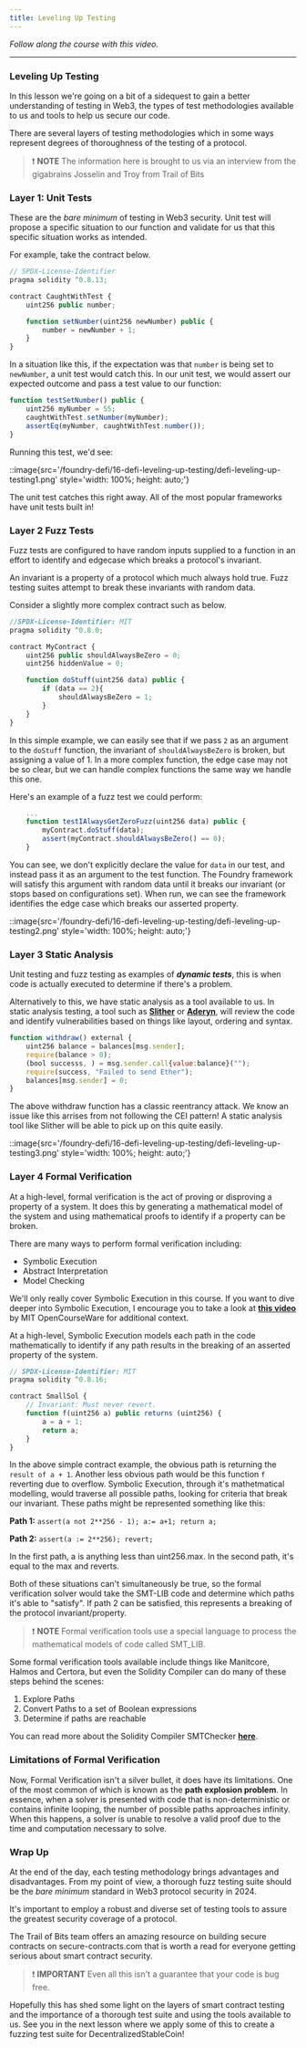 ```yaml
---
title: Leveling Up Testing
---
```


_Follow along the course with this video._

---

### Leveling Up Testing

In this lesson we're going on a bit of a sidequest to gain a better understanding of testing in Web3, the types of test methodologies available to us and tools to help us secure our code.

There are several layers of testing methodologies which in some ways represent degrees of thoroughness of the testing of a protocol.

> ❗ **NOTE**
> The information here is brought to us via an interview from the gigabrains Josselin and Troy from Trail of Bits

### Layer 1: Unit Tests

These are the _bare minimum_ of testing in Web3 security. Unit test will propose a specific situation to our function and validate for us that this specific situation works as intended.

For example, take the contract below.

```js
// SPDX-License-Identifier
pragma solidity ^0.8.13;

contract CaughtWithTest {
    uint256 public number;

    function setNumber(uint256 newNumber) public {
        number = newNumber + 1;
    }
}
```

In a situation like this, if the expectation was that `number` is being set to `newNumber`, a unit test would catch this. In our unit test, we would assert our expected outcome and pass a test value to our function:

```js
function testSetNumber() public {
    uint256 myNumber = 55;
    caughtWithTest.setNumber(myNumber);
    assertEq(myNumber, caughtWithTest.number());
}
```

Running this test, we'd see:

::image{src='/foundry-defi/16-defi-leveling-up-testing/defi-leveling-up-testing1.png' style='width: 100%; height: auto;'}

The unit test catches this right away. All of the most popular frameworks have unit tests built in!

### Layer 2 Fuzz Tests

Fuzz tests are configured to have random inputs supplied to a function in an effort to identify and edgecase which breaks a protocol's invariant.

An invariant is a property of a protocol which much always hold true. Fuzz testing suites attempt to break these invariants with random data.

Consider a slightly more complex contract such as below.

```js
//SPDX-License-Identifier: MIT
pragma solidity ^0.8.0;

contract MyContract {
    uint256 public shouldAlwaysBeZero = 0;
    uint256 hiddenValue = 0;

    function doStuff(uint256 data) public {
        if (data == 2){
            shouldAlwaysBeZero = 1;
        }
    }
}
```

In this simple example, we can easily see that if we pass `2` as an argument to the `doStuff` function, the invariant of `shouldAlwaysBeZero` is broken, but assigning a value of 1. In a more complex function, the edge case may not be so clear, but we can handle complex functions the same way we handle this one.

Here's an example of a fuzz test we could perform:

```js
    ...
    function testIAlwaysGetZeroFuzz(uint256 data) public {
        myContract.doStuff(data);
        assert(myContract.shouldAlwaysBeZero() == 0);
    }
```

You can see, we don't explicitly declare the value for `data` in our test, and instead pass it as an argument to the test function. The Foundry framework will satisfy this argument with random data until it breaks our invariant (or stops based on configurations set). When run, we can see the framework identifies the edge case which breaks our asserted property.

::image{src='/foundry-defi/16-defi-leveling-up-testing/defi-leveling-up-testing2.png' style='width: 100%; height: auto;'}

### Layer 3 Static Analysis

Unit testing and fuzz testing as examples of **_dynamic tests_**, this is when code is actually executed to determine if there's a problem.

Alternatively to this, we have static analysis as a tool available to us. In static analysis testing, a tool such as [**Slither**](https://github.com/crytic/slither) or [**Aderyn**](https://github.com/Cyfrin/aderyn), will review the code and identify vulnerabilities based on things like layout, ordering and syntax.

```js
function withdraw() external {
    uint256 balance = balances[msg.sender];
    require(balance > 0);
    (bool successs, ) = msg.sender.call{value:balance}("");
    require(success, "Failed to send Ether");
    balances[msg.sender] = 0;
}
```

The above withdraw function has a classic reentrancy attack. We know an issue like this arrises from not following the CEI pattern! A static analysis tool like Slither will be able to pick up on this quite easily.

::image{src='/foundry-defi/16-defi-leveling-up-testing/defi-leveling-up-testing3.png' style='width: 100%; height: auto;'}

### Layer 4 Formal Verification

At a high-level, formal verification is the act of proving or disproving a property of a system. It does this by generating a mathematical model of the system and using mathematical proofs to identify if a property can be broken.

There are many ways to perform formal verification including:

- Symbolic Execution
- Abstract Interpretation
- Model Checking

We'll only really cover Symbolic Execution in this course. If you want to dive deeper into Symbolic Execution, I encourage you to take a look at [**this video**](https://www.youtube.com/watch?v=yRVZPvHYHzw) by MIT OpenCourseWare for additional context.

At a high-level, Symbolic Execution models each path in the code mathematically to identify if any path results in the breaking of an asserted property of the system.

```js
// SPDX-License-Identifier: MIT
pragma solidity ^0.8.16;

contract SmallSol {
    // Invariant: Must never revert.
    function f(uint256 a) public returns (uint256) {
        a = a + 1;
        return a;
    }
}
```

In the above simple contract example, the obvious path is returning the `result of a + 1`. Another less obvious path would be this function `f` reverting due to overflow. Symbolic Execution, through it's mathetmatical modelling, would traverse all possible paths, looking for criteria that break our invariant. These paths might be represented something like this:

**Path 1:** `assert(a not 2**256 - 1); a:= a+1; return a;`

**Path 2:** `assert(a := 2**256); revert;`

In the first path, a is anything less than uint256.max. In the second path, it's equal to the max and reverts.

Both of these situations can't simultaneously be true, so the formal verification solver would take the SMT-LIB code and determine which paths it's able to "satisfy". If path 2 can be satisfied, this represents a breaking of the protocol invariant/property.

> ❗ **NOTE**
> Formal verification tools use a special language to process the mathematical models of code called SMT_LIB.

Some formal verification tools available include things like Manitcore, Halmos and Certora, but even the Solidity Compiler can do many of these steps behind the scenes:

1. Explore Paths
2. Convert Paths to a set of Boolean expressions
3. Determine if paths are reachable

You can read more about the Solidity Compiler SMTChecker [**here**](https://docs.soliditylang.org/en/v0.8.26/smtchecker.html).

### Limitations of Formal Verification

Now, Formal Verification isn't a silver bullet, it does have its limitations. One of the most common of which is known as the **path explosion problem**. In essence, when a solver is presented with code that is non-deterministic or contains infinite looping, the number of possible paths approaches infinity. When this happens, a solver is unable to resolve a valid proof due to the time and computation necessary to solve.

### Wrap Up

At the end of the day, each testing methodology brings advantages and disadvantages. From my point of view, a thorough fuzz testing suite should be the _bare minimum_ standard in Web3 protocol security in 2024.

It's important to employ a robust and diverse set of testing tools to assure the greatest security coverage of a protocol.

The Trail of Bits team offers an amazing resource on building secure contracts on secure-contracts.com that is worth a read for everyone getting serious about smart contract security.

> ❗ **IMPORTANT**
> Even all this isn't a guarantee that your code is bug free.

Hopefully this has shed some light on the layers of smart contract testing and the importance of a thorough test suite and using the tools available to us. See you in the next lesson where we apply some of this to create a fuzzing test suite for DecentralizedStableCoin!

